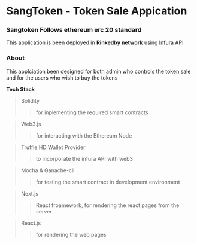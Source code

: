# SangToken - Token Sale Appication

### Sangtoken Follows ethereum erc 20 standard

This application is been deployed in **Rinkedby network** using [Infura API](https://infura.io/)

### About

This applciation been designed for both admin who controls the token sale and for the users who wish to buy the tokens

**Tech Stack**

> Solidity
>> for inplementing the required smart contracts

> Web3.js
>> for interacting with the Ethereum Node

> Truffle HD Wallet Provider
>> to incorporate the infura API with web3

> Mocha & Ganache-cli
>> for testing the smart contract in development environment

> Next.js
>> React froamework, for rendering the react pages from the server

> React.js
>> for rendering the web pages
